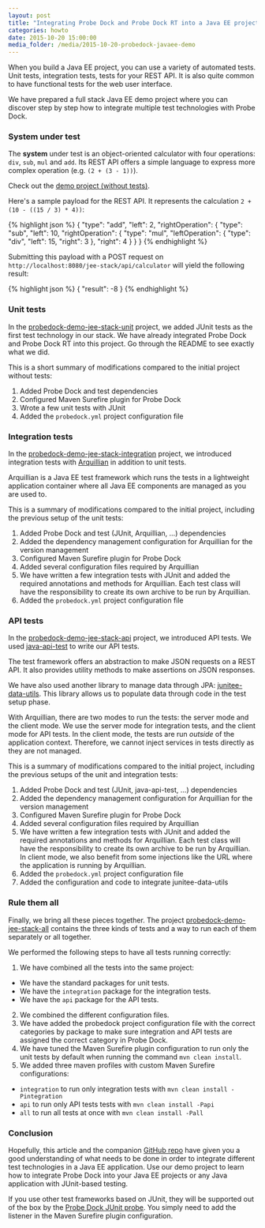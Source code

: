 ```yaml
---
layout: post
title: "Integrating Probe Dock and Probe Dock RT into a Java EE project"
categories: howto
date: 2015-10-20 15:00:00
media_folder: /media/2015-10-20-probedock-javaee-demo
---
```


When you build a Java EE project, you can use a variety of automated tests. Unit tests, integration tests, tests for your REST API. It is also quite common to have functional tests for the web user interface.

We have prepared a full stack Java EE demo project where you can discover step by step how to integrate multiple test technologies with Probe Dock.



### System under test

The **system** under test is an object-oriented calculator with four operations: `div`, `sub`, `mul` and `add`. Its REST API offers a simple language to express more complex operation (e.g. `(2 + (3 - 1))`).

Check out the [demo project (without tests)](https://github.com/probedock/probedock-demo-jee-stack/tree/master/probedock-demo-jee-stack-notest).

Here's a sample payload for the REST API.
It represents the calculation `2 + (10 - ((15 / 3) * 4))`:

{% highlight json %}
{
  "type": "add",
  "left": 2,
  "rightOperation": {
    "type": "sub",
    "left": 10,
    "rightOperation": {
      "type": "mul",
      "leftOperation": {
        "type": "div",
        "left": 15,
        "right": 3
      },
      "right": 4
    }
  }
}
{% endhighlight %}

Submitting this payload with a POST request on `http://localhost:8080/jee-stack/api/calculator` will yield the following result:

{% highlight json %}
{
  "result": -8
}
{% endhighlight %}



### Unit tests

In the [probedock-demo-jee-stack-unit](https://github.com/probedock/probedock-demo-jee-stack/tree/master/probedock-demo-jee-stack-unit) project, we added JUnit tests as the first test technology in our stack. We have already integrated Probe Dock and Probe Dock RT into this project. Go through the README to see exactly what we did.

This is a short summary of modifications compared to the initial project without tests:

  1. Added Probe Dock and test dependencies
  2. Configured Maven Surefire plugin for Probe Dock
  3. Wrote a few unit tests with JUnit
  4. Added the `probedock.yml` project configuration file



### Integration tests

In the [probedock-demo-jee-stack-integration](https://github.com/probedock/probedock-demo-jee-stack/tree/master/probedock-demo-jee-stack-integration) project, we introduced integration tests with [Arquillian](http://arquillian.org) in addition to unit tests.

Arquillian is a Java EE test framework which runs the tests in a lightweight application container where all Java EE components are managed as you are used to.

This is a summary of modifications compared to the initial project, including the previous setup of the unit tests:

  1. Added Probe Dock and test (JUnit, Arquillian, ...) dependencies
  2. Added the dependency management configuration for Arquillian for the version management
  3. Configured Maven Surefire plugin for Probe Dock
  4. Added several configuration files required by Arquillian
  5. We have written a few integration tests with JUnit and added the required annotations and methods for Arquillian. Each test class will have the responsibility to create its own archive to be run by Arquillian.
  6. Added the `probedock.yml` project configuration file



### API tests

In the [probedock-demo-jee-stack-api](https://github.com/probedock/probedock-demo-jee-stack/tree/master/probedock-demo-jee-stack-api) project, we introduced API tests. We used [java-api-test](https://github.com/probedock/java-api-test) to write our API tests.

The test framework offers an abstraction to make JSON requests on a REST API. It also provides utility methods to make assertions on JSON responses.

We have also used another library to manage data through JPA: [junitee-data-utils](https://github.com/probedock/junitee-data-utils). This library allows us to populate data through code in the test setup phase.

With Arquillian, there are two modes to run the tests: the server mode and the client mode. We use the server mode for integration tests, and the client mode for API tests. In the client mode, the tests are run *outside* of the application context. Therefore, we cannot inject services in tests directly as they are not managed.

This is a summary of modifications compared to the initial project, including the previous setups of the unit and integration tests:

  1. Added Probe Dock and test (JUnit, java-api-test, ...) dependencies
  2. Added the dependency management configuration for Arquillian for the version management
  3. Configured Maven Surefire plugin for Probe Dock
  4. Added several configuration files required by Arquillian
  5. We have written a few integration tests with JUnit and added the required annotations and methods for Arquillian. Each test class will have the responsibility to create its own archive to be run by Arquillian. In client mode, we also benefit from some injections like the URL where the application is running by Arquillian.
  6. Added the `probedock.yml` project configuration file
  7. Added the configuration and code to integrate junitee-data-utils



### Rule them all

Finally, we bring all these pieces together. The project [probedock-demo-jee-stack-all](https://github.com/probedock/probedock-demo-jee-stack/tree/master/probedock-demo-jee-stack-all) contains the three kinds of tests and a way to run each of them separately or all together.

We performed the following steps to have all tests running correctly:

  1. We have combined all the tests into the same project:
   * We have the standard packages for unit tests.
   * We have the `integration` package for the integration tests.
   * We have the `api` package for the API tests.

  2. We combined the different configuration files.
  3. We have added the probedock project configuration file with the correct categories by package to make sure integration and API tests are assigned the correct category in Probe Dock.
  4. We have tuned the Maven Surefire plugin configuration to run only the unit tests by default when running the command `mvn clean install`.
  5. We added three maven profiles with custom Maven Surefire configurations:
   * `integration` to run only integration tests with `mvn clean install -Pintegration`
   * `api` to run only API tests tests with `mvn clean install -Papi`
   * `all` to run all tests at once with `mvn clean install -Pall`



### Conclusion

Hopefully, this article and the companion [GitHub repo](https://github.com/probedock/probedock-demo-jee-stack) have given you a good understanding of what needs to be done in order to integrate different test technologies in a Java EE application. Use our demo project to learn how to integrate Probe Dock into your Java EE projects or any Java application with JUnit-based testing.

If you use other test frameworks based on JUnit, they will be supported out of the box by the [Probe Dock JUnit probe](https://github.com/probedock/probedock-junit). You simply need to add the listener in the Maven Surefire plugin configuration.
